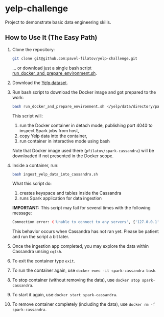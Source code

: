 # yelp-challenge

Project to demonstrate basic data engineering skills.

## How to Use It (The Easy Path)

1. Clone the repository:
    ```bash
    git clone git@github.com:pavel-filatov/yelp-challenge.git
    ```
    ... or download just a single bash script [run_docker_and_prepare_environment.sh](/run_docker_and_prepare_environment.sh).
2. Download the [Yelp dataset](https://www.yelp.com/dataset/documentation/main).
3. Run bash script to download the Docker image and got prepared to the work:
   ```bash
   bash run_docker_and_prepare_environment.sh </yelp/data/directory/path.tar>
   ``` 
   This script will:
   1. run the Docker container in detach mode, 
   publishing port 4040 to inspect Spark jobs from host, 
   2. copy Yelp data into the container,
   3. run container in interactive mode using bash
   
   Note that Docker image used there (`pfilatov/spark-cassandra`) will be downloaded if
   not presented in the Docker scope.
4. Inside a container, run:
    ```bash
    bash ingest_yelp_data_into_cassandra.sh
    ```
    
    What this script do:
    1. creates keyspace and tables inside the Cassandra
    2. runs Spark application for data ingestion
    
    **IMPORTANT:** This script may fail for several times with the following message:
    ```bash
    Connection error: ('Unable to connect to any servers', {'127.0.0.1': error(111, "Tried connecting to [('127.0.0.1', 9042)]. Last error: Connection refused")})
    ``` 
    This behavior occurs when Cassandra has not ran yet.
    Please be patient and run the script a bit later.  
    
5. Once the ingestion app completed, 
you may explore the data within Cassandra unsing `cqlsh`.
6. To exit the container type `exit`.
7. To run the container again, use `docker exec -it spark-cassandra bash`.
8. To stop container (without removing the data), use `docker stop spark-cassandra`.
9. To start it again, use `docker start spark-cassandra`.
10. To remove container completely (including the data), use `docker rm -f spark-cassandra`.
